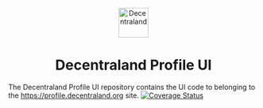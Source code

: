 <p align="center">
  <a href="https://decentraland.org">
    <img alt="Decentraland" src="https://decentraland.org/images/logo.png" width="60" />
  </a>
</p>
<h1 align="center">
  Decentraland Profile UI
</h1>

The Decentraland Profile UI repository contains the UI code to belonging to the https://profile.decentraland.org site.
[![Coverage Status](https://coveralls.io/repos/github/decentraland/profile/badge.svg?branch=main)](https://coveralls.io/github/decentraland/profile?branch=main)
